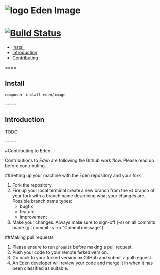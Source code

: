 ![logo](http://eden.openovate.com/assets/images/cloud-social.png) Eden Image
====
[![Build Status](https://api.travis-ci.org/Eden-PHP/Image.png)](https://travis-ci.org/Eden-PHP/Image)
====

- [Install](#install)
- [Introduction](#intro)
- [Contributing](#contributing)

====

<a name="install"></a>
## Install

`composer install eden/image`

====

<a name="intro"></a>
## Introduction

TODO

====

<a name="contributing"></a>
#Contributing to Eden

Contributions to *Eden* are following the Github work flow. Please read up before contributing.

##Setting up your machine with the Eden repository and your fork

1. Fork the repository
2. Fire up your local terminal create a new branch from the `v4` branch of your 
fork with a branch name describing what your changes are. 
 Possible branch name types:
    - bugfix
    - feature
    - improvement
3. Make your changes. Always make sure to sign-off (-s) on all commits made (git commit -s -m "Commit message")

##Making pull requests

1. Please ensure to run `phpunit` before making a pull request.
2. Push your code to your remote forked version.
3. Go back to your forked version on GitHub and submit a pull request.
4. An Eden developer will review your code and merge it in when it has been classified as suitable.